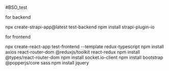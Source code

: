 #BSO_test

for backend

npx create-strapi-app@latest test-backend
npm install strapi-plugin-io

for frontend

npx create-react-app test-frontend --template redux-typescript
npm install axios react-router-dom @reduxjs/toolkit react-redux
npm install @types/react-router-dom
npm install socket.io-client
npm install bootstrap @popperjs/core sass
npm install jquery


